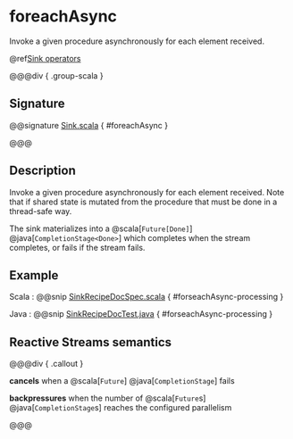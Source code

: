 # foreachAsync

Invoke a given procedure asynchronously for each element received.

@ref[Sink operators](../index.md#sink-operators)

@@@div { .group-scala }

## Signature

@@signature [Sink.scala](/akka-stream/src/main/scala/akka/stream/scaladsl/Sink.scala) { #foreachAsync }

@@@

## Description

Invoke a given procedure asynchronously for each element received. Note that if shared state is mutated from the procedure that must be done in a thread-safe way.

The sink materializes into a  @scala[`Future[Done]`] @java[`CompletionStage<Done>`] which completes when the
stream completes, or fails if the stream fails.

## Example

Scala
:   @@snip [SinkRecipeDocSpec.scala](/akka-docs/src/test/scala/docs/stream/SinkRecipeDocSpec.scala) { #forseachAsync-processing }

Java
:   @@snip [SinkRecipeDocTest.java](/akka-docs/src/test/java/jdocs/stream/SinkRecipeDocTest.java) { #forseachAsync-processing }

## Reactive Streams semantics

@@@div { .callout }

**cancels** when a @scala[`Future`] @java[`CompletionStage`] fails

**backpressures** when the number of @scala[`Future`s] @java[`CompletionStage`s] reaches the configured parallelism

@@@


